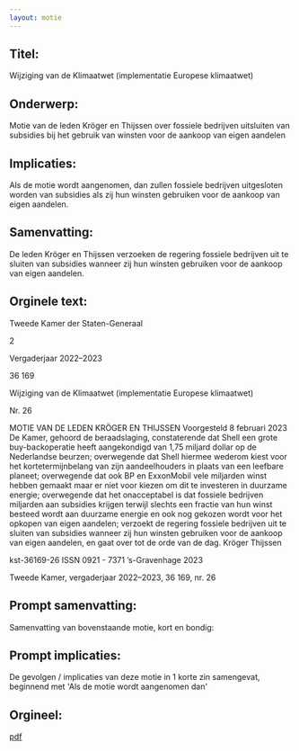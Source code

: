 ```yaml
---
layout: motie
---
```

## Titel:
Wijziging van de Klimaatwet (implementatie Europese klimaatwet)
## Onderwerp:
Motie van de leden Kröger en Thijssen over fossiele bedrijven uitsluiten van subsidies bij het gebruik van winsten voor de aankoop van eigen aandelen
## Implicaties:

Als de motie wordt aangenomen, dan zullen fossiele bedrijven uitgesloten worden van subsidies als zij hun winsten gebruiken voor de aankoop van eigen aandelen.
## Samenvatting:

De leden Kröger en Thijssen verzoeken de regering fossiele bedrijven uit te sluiten van subsidies wanneer zij hun winsten gebruiken voor de aankoop van eigen aandelen.
## Orginele text:


Tweede Kamer der Staten-Generaal

2

Vergaderjaar 2022–2023

36 169

Wijziging van de Klimaatwet (implementatie
Europese klimaatwet)

Nr. 26

MOTIE VAN DE LEDEN KRÖGER EN THIJSSEN
Voorgesteld 8 februari 2023
De Kamer,
gehoord de beraadslaging,
constaterende dat Shell een grote buy-backoperatie heeft aangekondigd
van 1,75 miljard dollar op de Nederlandse beurzen;
overwegende dat Shell hiermee wederom kiest voor het kortetermijnbelang van zijn aandeelhouders in plaats van een leefbare planeet;
overwegende dat ook BP en ExxonMobil vele miljarden winst hebben
gemaakt maar er niet voor kiezen om dit te investeren in duurzame
energie;
overwegende dat het onacceptabel is dat fossiele bedrijven miljarden aan
subsidies krijgen terwijl slechts een fractie van hun winst besteed wordt
aan duurzame energie en ook nog gekozen wordt voor het opkopen van
eigen aandelen;
verzoekt de regering fossiele bedrijven uit te sluiten van subsidies
wanneer zij hun winsten gebruiken voor de aankoop van eigen aandelen,
en gaat over tot de orde van de dag.
Kröger
Thijssen

kst-36169-26
ISSN 0921 - 7371
’s-Gravenhage 2023

Tweede Kamer, vergaderjaar 2022–2023, 36 169, nr. 26


## Prompt samenvatting:
Samenvatting van bovenstaande motie, kort en bondig:


## Prompt implicaties:
De gevolgen / implicaties van deze motie in 1 korte zin samengevat, beginnend met 'Als de motie wordt aangenomen dan' 

## Orgineel:
[pdf](https://gegevensmagazijn.tweedekamer.nl/OData/v4/2.0/Document(e521cf63-b7fe-4276-b4a2-fde97c58ebb2)/resource)

